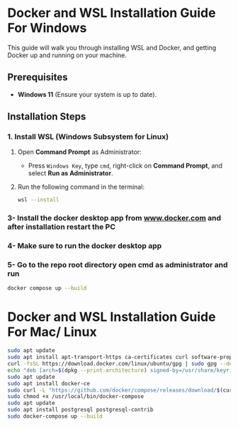 # Docker and WSL Installation Guide For Windows

This guide will walk you through installing WSL and Docker, and getting Docker up and running on your machine.

## Prerequisites

- **Windows 11** (Ensure your system is up to date).

## Installation Steps

### 1. Install WSL (Windows Subsystem for Linux)

1. Open **Command Prompt** as Administrator:
   - Press `Windows Key`, type `cmd`, right-click on **Command Prompt**, and select **Run as Administrator**.
   
2. Run the following command in the terminal:

   ```bash
   wsl --install
   ```
### 3- Install the docker desktop app from www.docker.com and after installation restart the PC 
### 4- Make sure to run the docker desktop app
### 5- Go to the repo root directory open cmd as administrator and run 
```bash
docker compose up --build
```

# Docker and WSL Installation Guide For Mac/ Linux
```bash
sudo apt update
sudo apt install apt-transport-https ca-certificates curl software-properties-common
curl -fsSL https://download.docker.com/linux/ubuntu/gpg | sudo gpg --dearmor -o /usr/share/keyrings/docker-archive-keyring.gpg
echo "deb [arch=$(dpkg --print-architecture) signed-by=/usr/share/keyrings/docker-archive-keyring.gpg] https://download.docker.com/linux/ubuntu $(lsb_release -cs) stable" | sudo tee /etc/apt/sources.list.d/docker.list > /dev/null
sudo apt update
sudo apt install docker-ce
sudo curl -L "https://github.com/docker/compose/releases/download/$(curl -s https://api.github.com/repos/docker/compose/releases/latest | grep -oP '(?<=tag_name": "v)[^"]*')" -o /usr/local/bin/docker-compose
sudo chmod +x /usr/local/bin/docker-compose
sudo apt update
sudo apt install postgresql postgresql-contrib
sudo docker-compose up --build
```
